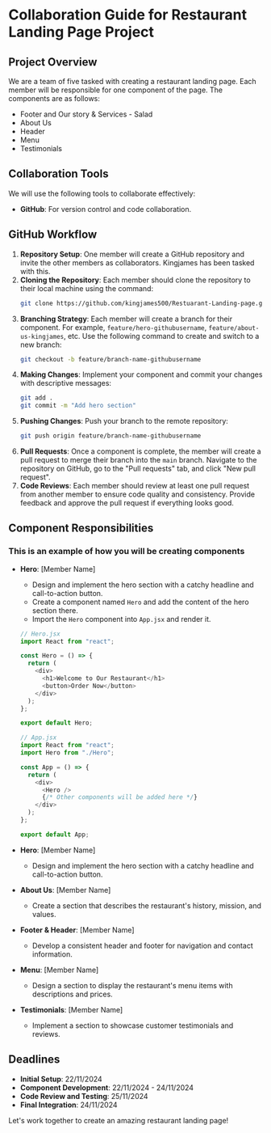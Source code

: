 # Collaboration Guide for Restaurant Landing Page Project

## Project Overview

We are a team of five tasked with creating a restaurant landing page. Each member will be responsible for one component of the page. The components are as follows:

- Footer and Our story & Services - Salad
- About Us
- Header
- Menu
- Testimonials

## Collaboration Tools

We will use the following tools to collaborate effectively:

- **GitHub**: For version control and code collaboration.

## GitHub Workflow

1. **Repository Setup**: One member will create a GitHub repository and invite the other members as collaborators. Kingjames has been tasked with this.
2. **Cloning the Repository**: Each member should clone the repository to their local machine using the command:
   ```bash
   git clone https://github.com/kingjames500/Restuarant-Landing-page.git
   ```
3. **Branching Strategy**: Each member will create a branch for their component. For example, `feature/hero-githubusername`, `feature/about-us-kingjames`, etc. Use the following command to create and switch to a new branch:
   ```bash
   git checkout -b feature/branch-name-githubusername
   ```
4. **Making Changes**: Implement your component and commit your changes with descriptive messages:
   ```bash
   git add .
   git commit -m "Add hero section"
   ```
5. **Pushing Changes**: Push your branch to the remote repository:
   ```bash
   git push origin feature/branch-name-githubusername
   ```
6. **Pull Requests**: Once a component is complete, the member will create a pull request to merge their branch into the `main` branch. Navigate to the repository on GitHub, go to the "Pull requests" tab, and click "New pull request".
7. **Code Reviews**: Each member should review at least one pull request from another member to ensure code quality and consistency. Provide feedback and approve the pull request if everything looks good.

## Component Responsibilities

### This is an example of how you will be creating components

- **Hero**: [Member Name]

  - Design and implement the hero section with a catchy headline and call-to-action button.
  - Create a component named `Hero` and add the content of the hero section there.
  - Import the `Hero` component into `App.jsx` and render it.

  ```javascript
  // Hero.jsx
  import React from "react";

  const Hero = () => {
    return (
      <div>
        <h1>Welcome to Our Restaurant</h1>
        <button>Order Now</button>
      </div>
    );
  };

  export default Hero;
  ```

  ```javascript
  // App.jsx
  import React from "react";
  import Hero from "./Hero";

  const App = () => {
    return (
      <div>
        <Hero />
        {/* Other components will be added here */}
      </div>
    );
  };

  export default App;
  ```

- **Hero**: [Member Name]
  - Design and implement the hero section with a catchy headline and call-to-action button.
- **About Us**: [Member Name]
  - Create a section that describes the restaurant's history, mission, and values.
- **Footer & Header**: [Member Name]
  - Develop a consistent header and footer for navigation and contact information.
- **Menu**: [Member Name]
  - Design a section to display the restaurant's menu items with descriptions and prices.
- **Testimonials**: [Member Name]
  - Implement a section to showcase customer testimonials and reviews.

## Deadlines

- **Initial Setup**: 22/11/2024
- **Component Development**: 22/11/2024 - 24/11/2024
- **Code Review and Testing**: 25/11/2024
- **Final Integration**: 24/11/2024

Let's work together to create an amazing restaurant landing page!
